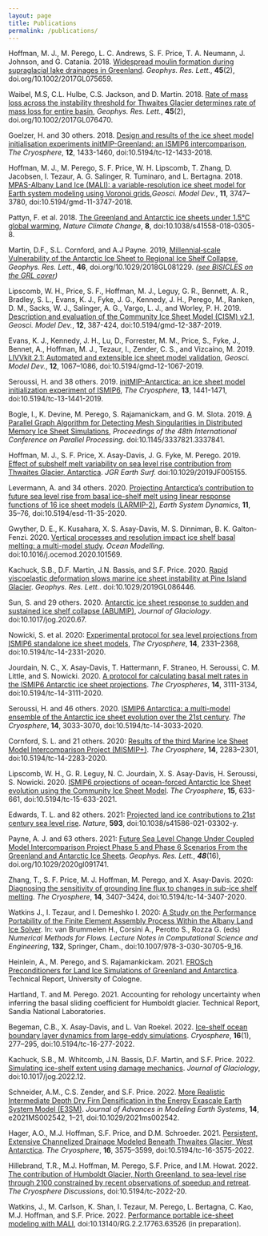 ```yaml
---
layout: page
title: Publications
permalink: /publications/
---
```


Hoffman, M. J., M. Perego, L. C. Andrews, S. F. Price, T. A. Neumann, J. Johnson, and G. Catania. 2018. [Widespread moulin formation during supraglacial lake drainages in Greenland](https://doi.org/10.1002/2017GL075659). *Geophys. Res. Lett.*, **45**(2), doi.org/10.1002/2017GL075659.

Waibel, M.S, C.L. Hulbe, C.S. Jackson, and  D. Martin. 2018. [Rate of mass loss across the instability threshold for Thwaites Glacier determines rate of mass loss for entire basin]( https://doi.org/10.1002/2017GL076470), *Geophys. Res. Lett.*, **45**(2), doi.org/10.1002/2017GL076470. 

Goelzer, H. and 30 others. 2018. [Design and results of the ice sheet model initialisation experiments initMIP-Greenland: an ISMIP6 intercomparison](https://doi.org/10.5194/tc-12-1433-2018), *The Cryosphere*, **12**, 1433-1460, doi:10.5194/tc-12-1433-2018. 

Hoffman, M. J., M. Perego, S. F. Price, W. H. Lipscomb, T. Zhang, D. Jacobsen, I. Tezaur, A. G. Salinger, R. Tuminaro, and L. Bertagna. 2018. [MPAS-Albany Land Ice (MALI): a variable-resolution ice sheet model for Earth system modeling using Voronoi grids](https://www.geosci-model-dev.net/11/3747/2018/),*Geosci. Model Dev.*, **11**, 3747–3780, doi:10.5194/gmd-11-3747-2018.

Pattyn, F. et al. 2018. [The Greenland and Antarctic ice sheets under 1.5°C global warming](https://doi.org/10.1038/s41558-018-0305-8), *Nature Climate Change*, **8**, doi:10.1038/s41558-018-0305-8.

Martin, D.F., S.L. Cornford, and A.J Payne. 2019, [Millennial‐scale Vulnerability of the Antarctic Ice Sheet to Regional Ice Shelf Collapse](https://agupubs.onlinelibrary.wiley.com/doi/10.1029/2018GL081229), *Geophys. Res. Lett.*, **46**, doi.org/10.1029/2018GL081229. *([see BISICLES on the GRL cover](https://agupubs.onlinelibrary.wiley.com/doi/pdf/10.1002/grl.57643))*

Lipscomb, W. H., Price, S. F., Hoffman, M. J., Leguy, G. R., Bennett, A. R., Bradley, S. L., Evans, K. J., Fyke, J. G., Kennedy, J. H., Perego, M., Ranken, D. M., Sacks, W. J., Salinger, A. G., Vargo, L. J., and Worley, P. H. 2019. [Description and evaluation of the Community Ice Sheet Model (CISM) v2.1](https://www.geosci-model-dev.net/12/387/2019/), *Geosci. Model Dev.*, **12**, 387-424, doi:10.5194/gmd-12-387-2019.

Evans, K. J., Kennedy, J. H., Lu, D., Forrester, M. M., Price, S., Fyke, J., Bennet, A., Hoffman, M. J., Tezaur, I., Zender, C. S., and Vizcaíno, M. 2019. [LIVVkit 2.1: Automated and extensible ice sheet model validation](https://www.geosci-model-dev.net/12/1067/2019/), *Geosci. Model Dev.*, **12**, 1067–1086, doi:10.5194/gmd-12-1067-2019.

Seroussi, H. and 38 others. 2019. [initMIP-Antarctica: an ice sheet model initialization experiment of ISMIP6](https://www.the-cryosphere.net/13/1441/2019/), *The Cryosphere*, **13**, 1441-1471, doi:10.5194/tc-13-1441-2019.

Bogle, I., K. Devine, M. Perego, S. Rajamanickam, and G. M. Slota. 2019. [A Parallel Graph Algorithm for Detecting Mesh Singularities in Distributed Memory Ice Sheet Simulations](https://doi.org/10.1145/3337821.3337841), *Proceedings of the 48th International Conference on Parallel Processing*. doi:10.1145/3337821.3337841.

Hoffman, M. J., S. F. Price, X. Asay-Davis, J. G. Fyke, M. Perego. 2019. [Effect of subshelf melt variability on sea level rise contribution from Thwaites Glacier, Antarctica](https://doi.org/10.1029/2019JF005155). *JGR Earth Surf.* doi:10.1029/2019JF005155.

Levermann, A. and 34 others. 2020. [Projecting  Antarctica’s  contribution  to  future  sea  level  rise  from basal  ice-shelf  melt  using linear  response  functions  of  16 ice  sheet  models (LARMIP-2)](https://www.earth-syst-dynam.net/11/35/2020/esd-11-35-2020.pdf), *Earth System Dynamics*, **11**, 35–76, doi:10.5194/esd-11-35-2020.

Gwyther, D. E., K. Kusahara, X. S. Asay-Davis, M. S. Dinniman, B. K. Galton-Fenzi. 2020. [Vertical processes and resolution impact ice shelf basal melting: a multi-model study](https://doi.org/10.1016/j.ocemod.2020.101569). *Ocean Modelling*. doi:10.1016/j.ocemod.2020.101569.

Kachuck, S.B., D.F. Martin, J.N. Bassis, and S.F. Price. 2020. [Rapid viscoelastic deformation slows marine ice sheet instability at Pine Island Glacier](https://agupubs.onlinelibrary.wiley.com/doi/full/10.1029/2019GL086446). *Geophys. Res. Lett.*. doi:10.1029/2019GL086446.

Sun, S. and 29 others. 2020. [Antarctic ice sheet response to sudden and sustained ice shelf collapse (ABUMIP)](https://www.cambridge.org/core/journals/journal-of-glaciology/article/antarctic-ice-sheet-response-to-sudden-and-sustained-iceshelf-collapse-abumip/C08970BDF95EA737AD941D3690EBB3C5), *Journal of Glaciology*. doi:10.1017/jog.2020.67.

Nowicki, S. et al. 2020: [Experimental protocol for sea level projections from ISMIP6 standalone ice sheet models](https://tc.copernicus.org/articles/14/2331/2020/), *The Cryosphere*, **14**, 2331–2368, doi:10.5194/tc-14-2331-2020.

Jourdain, N. C., X. Asay-Davis, T. Hattermann, F. Straneo, H. Seroussi, C. M. Little, and S. Nowicki. 2020. [A protocol for calculating basal melt rates in the ISMIP6 Antarctic ice sheet projections](https://tc.copernicus.org/articles/14/3111/2020/). *The Cryospheres*, **14**, 3111-3134, doi:10.5194/tc-14-3111-2020.

Seroussi, H. and 46 others. 2020. [ISMIP6 Antarctica: a multi-model ensemble of the Antarctic ice sheet evolution over the 21st century](https://tc.copernicus.org/articles/14/3033/2020/). *The Cryosphere*, **14**, 3033-3070, doi:10.5194/tc-14-3033-2020.

Cornford, S. L. and 21 others. 2020: [Results of the third Marine Ice Sheet Model Intercomparison Project (MISMIP+)](https://tc.copernicus.org/articles/14/2283/2020/). *The Cryosphere*, **14**, 2283–2301, doi:10.5194/tc-14-2283-2020.

Lipscomb, W. H., G. R. Leguy, N. C. Jourdain, X. S. Asay-Davis, H. Seroussi, S. Nowicki. 2020. [ISMIP6 projections of ocean-forced Antarctic Ice Sheet evolution using the Community Ice Sheet Model](https://doi.org/10.5194/tc-15-633-2021). *The Cryosphere*, **15**, 633-661, doi:10.5194/tc-15-633-2021.

Edwards, T. L. and 82 others. 2021: [Projected land ice contributions to 21st century sea level rise](https://www.nature.com/articles/s41586-021-03302-y). *Nature*, **593**, doi:10.1038/s41586-021-03302-y.

Payne, A. J. and 63 others. 2021: [Future Sea Level Change Under Coupled Model Intercomparison Project Phase 5 and Phase 6 Scenarios From the Greenland and Antarctic Ice Sheets](https://doi.org/10.1029/2020gl091741). *Geophys. Res. Lett.*, ***48***(16), doi.org/10.1029/2020gl091741.

Zhang, T., S. F. Price, M. J. Hoffman, M. Perego, and X. Asay-Davis. 2020: [Diagnosing the sensitivity of grounding line flux to changes in sub-ice shelf melting](https://tc.copernicus.org/articles/14/3407/2020/). *The Cryosphere*, **14**, 3407–3424, doi:10.5194/tc-14-3407-2020.

Watkins J., I. Tezaur, and I. Demeshko I. 2020: [A Study on the Performance Portability of the Finite Element Assembly Process Within the Albany Land Ice Solver](https://doi.org/10.1007/978-3-030-30705-9_16). In: van Brummelen H., Corsini A., Perotto S., Rozza G. (eds) *Numerical Methods for Flows. Lecture Notes in Computational Science and Engineering*, **132**, Springer, Cham., doi:10.1007/978-3-030-30705-9_16.

Heinlein, A., M. Perego, and S. Rajamankickam. 2021. [FROSch Preconditioners for Land Ice Simulations of Greenland and Antarctica](https://kups.ub.uni-koeln.de/30668/). Technical Report, University of Cologne. 

Hartland, T. and M. Perego. 2021. Accounting for rehology uncertainty when inferring the basal sliding coefficient for Humboldt glacier. Technical Report, Sandia National Laboratories.

Begeman, C.B., X. Asay-Davis, and L. Van Roekel. 2022. [Ice-shelf ocean boundary layer dynamics from large-eddy simulations](https://doi.org/10.5194/tc-16-277-2022). *Cryosphere*, **16**(1), 277–295, doi:10.5194/tc-16-277-2022.

Kachuck, S.B., M. Whitcomb, J.N. Bassis, D.F. Martin, and S.F. Price. 2022. [Simulating ice-shelf extent using damage mechanics](https://doi.org/10.1017/jog.2022.12). *Journal of Glaciology*, doi:10.1017/jog.2022.12.

Schneider, A.M., C.S. Zender, and S.F. Price. 2022. [More Realistic Intermediate Depth Dry Firn Densification in the Energy Exascale Earth System Model (E3SM)](https://agupubs.onlinelibrary.wiley.com/doi/10.1029/2021MS002542). *Journal of Advances in Modeling Earth Systems*, **14**, e2021MS002542, 1–21, doi:10.1029/2021ms002542.

Hager, A.O., M.J. Hoffman, S.F. Price, and D.M. Schroeder. 2021. [Persistent, Extensive Channelized Drainage Modeled Beneath Thwaites Glacier, West Antarctica](https://tc.copernicus.org/articles/16/3575/2022). *The Cryosphere*, **16**, 3575–3599, doi:10.5194/tc-16-3575-2022.

Hillebrand, T.R., M.J. Hoffman, M. Perego, S.F. Price, and I.M. Howat. 2022. [The contribution of Humboldt Glacier, North Greenland, to sea-level rise through 2100 constrained by recent observations of speedup and retreat](https://tc.copernicus.org/preprints/tc-2022-20/). *The Cryosphere Discussions*, doi:10.5194/tc-2022-20.

Watkins, J., M. Carlson, K. Shan, I. Tezaur, M. Perego, L. Bertagna, C. Kao, M.J. Hoffman, and S.F. Price. 2022. [Performance portable ice-sheet modeling with MALI](https://arxiv.org/abs/2204.04321), doi:10.13140/RG.2.2.17763.63526 (in preparation). 

